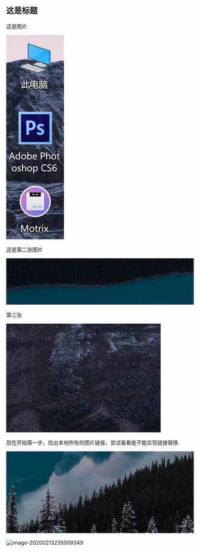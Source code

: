 ## 这是标题

这是图片

![image-20200213211707717](https://raw.githubusercontent.com/Simon717/One-click-picgo/master/imgs/image-20200213211707717.png)

这是第二张图片

![image-20200213212301179](https://raw.githubusercontent.com/Simon717/One-click-picgo/master/imgs/image-20200213212301179.png)

第三张

![image-20200213212315589](https://raw.githubusercontent.com/Simon717/One-click-picgo/master/imgs/image-20200213212315589.png)

现在开始第一步，找出本地所有的图片链接，尝试看看能不能实现链接替换

![image-20200213222137499](https://raw.githubusercontent.com/Simon717/One-click-picgo/master/imgs/image-20200213222137499.png)

![image-20200213235009349](E:\我的坚果云\我的坚果云\博客图床\One-click-picgo\imgs\image-20200213235009349.png)

